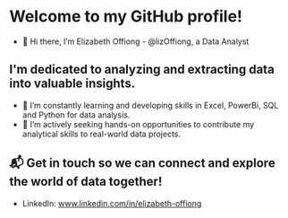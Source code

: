 # Welcome to my GitHub profile! 
- 👋 Hi there, I’m Elizabeth Offiong - @lizOffiong, a Data Analyst
## I'm dedicated to analyzing and extracting data into valuable insights.
- 🌱 I’m constantly learning and developing skills in Excel, PowerBi, SQL and Python for data analysis.
- 👀 I’m actively seeking hands-on opportunities to contribute my analytical skills to real-world data projects.
## 📬 Get in touch so we can connect and explore the world of data together!
-  LinkedIn: www.linkedin.com/in/elizabeth-offiong
  

<!---
lizOffiong/lizOffiong is a ✨ special ✨ repository because its `README.md` (this file) appears on your GitHub profile.
You can click the Preview link to take a look at your changes.
--->

